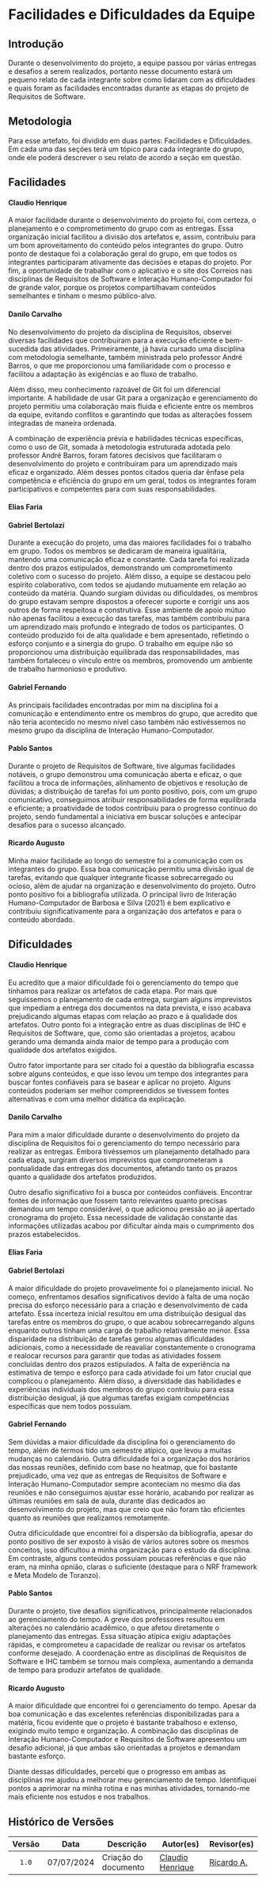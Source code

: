 # Facilidades e Dificuldades da Equipe

## Introdução

Durante o desenvolvimento do projeto, a equipe passou por várias entregas e desafios a serem realizados, portanto nesse documento estará um pequeno relato de cada integrante sobre como lidaram com as dificuldades e quais foram as facilidades encontradas durante as etapas do projeto de Requisitos de Software.

## Metodologia

Para esse artefato, foi dividido em duas partes: Facilidades e Dificuldades. Em cada uma das seções terá um tópico para cada integrante do grupo, onde ele poderá descrever o seu relato de acordo a seção em questão.

## Facilidades

#### **Claudio Henrique**

A maior facilidade durante o desenvolvimento do projeto foi, com certeza, o planejamento e o comprometimento do grupo com as entregas. Essa organização inicial facilitou a divisão dos artefatos e, assim, contribuiu para um bom aproveitamento do conteúdo pelos integrantes do grupo. Outro ponto de destaque foi a colaboração geral do grupo, em que todos os integrantes participaram ativamente das decisões e etapas do projeto.
Por fim, a oportunidade de trabalhar com o aplicativo e o site dos Correios nas disciplinas de Requisitos de Software e Interação Humano-Computador foi de grande valor, porque os projetos compartilhavam conteúdos semelhantes e tinham o mesmo público-alvo.

#### **Danilo Carvalho**
No desenvolvimento do projeto da disciplina de Requisitos, observei diversas facilidades que contribuíram para a execução eficiente e bem-sucedida das atividades. Primeiramente, já havia cursado uma disciplina com metodologia semelhante, também ministrada pelo professor André Barros, o que me proporcionou uma familiaridade com o processo e facilitou a adaptação às exigências e ao fluxo de trabalho.

Além disso, meu conhecimento razoável de Git foi um diferencial importante. A habilidade de usar Git para a organização e gerenciamento do projeto permitiu uma colaboração mais fluida e eficiente entre os membros da equipe, evitando conflitos e garantindo que todas as alterações fossem integradas de maneira ordenada.

A combinação de experiência prévia e habilidades técnicas específicas, como o uso de Git, somada à metodologia estruturada adotada pelo professor André Barros, foram fatores decisivos que facilitaram o desenvolvimento do projeto e contribuíram para um aprendizado mais eficaz e organizado. Além desses pontos citados queria dar ênfase pela competência e eficiência do grupo em um geral, todos os integrantes foram participativos e competentes para com suas responsabilidades.

#### **Elias Faria**



#### **Gabriel Bertolazi**

Durante a execução do projeto, uma das maiores facilidades foi o trabalho em grupo. Todos os membros se dedicaram de maneira igualitária, mantendo uma comunicação eficaz e constante. Cada tarefa foi realizada dentro dos prazos estipulados, demonstrando um comprometimento coletivo com o sucesso do projeto. Além disso, a equipe se destacou pelo espírito colaborativo, com todos se ajudando mutuamente em relação ao conteúdo da matéria. Quando surgiam dúvidas ou dificuldades, os membros do grupo estavam sempre dispostos a oferecer suporte e corrigir uns aos outros de forma respeitosa e construtiva. Esse ambiente de apoio mútuo não apenas facilitou a execução das tarefas, mas também contribuiu para um aprendizado mais profundo e integrado de todos os participantes. O conteúdo produzido foi de alta qualidade e bem apresentado, refletindo o esforço conjunto e a sinergia do grupo. O trabalho em equipe não só proporcionou uma distribuição equilibrada das responsabilidades, mas também fortaleceu o vínculo entre os membros, promovendo um ambiente de trabalho harmonioso e produtivo.

#### **Gabriel Fernando**
As principais facilidades encontradas por mim na disciplina foi a comunicação e entendimento entre os membros do grupo, que acredito que não teria acontecido no mesmo nível caso também não estivéssemos no mesmo grupo da disciplina de Interação Humano-Computador.

#### **Pablo Santos**

Durante o projeto de Requisitos de Software, tive algumas facilidades notáveis, o grupo demonstrou uma comunicação aberta e eficaz, o que facilitou a troca de informações, alinhamento de objetivos e resolução de dúvidas; a distribuição de tarefas foi um ponto positivo, pois, com um grupo comunicativo, conseguimos atribuir responsabilidades de forma equilibrada e eficiente; a proatividade de todos contribuiu para o progresso contínuo do projeto, sendo fundamental a iniciativa em buscar soluções e antecipar desafios para o sucesso alcançado.

#### **Ricardo Augusto**

Minha maior facilidade ao longo do semestre foi a comunicação com os integrantes do grupo. Essa boa comunicação permitiu uma divisão igual de tarefas, evitando que qualquer integrante ficasse sobrecarregado ou ocioso, além de ajudar na organização e desenvolvimento do projeto. Outro ponto positivo foi a bibliografia utilizada. O principal livro de Interação Humano-Computador de Barbosa e Silva (2021) é bem explicativo e contribuiu significativamente para a organização dos artefatos e para o conteúdo abordado.

## Dificuldades

#### **Claudio Henrique**

Eu acredito que a maior dificuldade foi o gerenciamento do tempo que tínhamos para realizar os artefatos de cada etapa. Por mais que seguíssemos o planejamento de cada entrega, surgiam alguns imprevistos que impediam a entrega dos documentos na data prevista, e isso acabava prejudicando algumas etapas com relação ao prazo e à qualidade dos artefatos. Outro ponto foi a integração entre as duas disciplinas de IHC e Requisitos de Software, que, como são orientadas a projetos, acabou gerando uma demanda ainda maior de tempo para a produção com qualidade dos artefatos exigidos.

Outro fator importante para ser citado foi a questão da bibliografia escassa sobre alguns conteúdos, e que isso levou um tempo dos integrantes para buscar fontes confiáveis para se basear e aplicar no projeto. Alguns conteúdos poderiam ser melhor compreendidos se tivessem fontes alternativas e com uma melhor didática da explicação.

#### **Danilo Carvalho**

Para mim a maior dificuldade durante o desenvolvimento do projeto da disciplina de Requisitos foi o gerenciamento do tempo necessário para realizar as entregas. Embora tivéssemos um planejamento detalhado para cada etapa, surgiram diversos imprevistos que comprometeram a pontualidade das entregas dos documentos, afetando tanto os prazos quanto a qualidade dos artefatos produzidos.

Outro desafio significativo foi a busca por conteúdos confiáveis. Encontrar fontes de informação que fossem tanto relevantes quanto precisas demandou um tempo considerável, o que adicionou pressão ao já apertado cronograma do projeto. Essa necessidade de validação constante das informações utilizadas acabou por dificultar ainda mais o cumprimento dos prazos estabelecidos.

#### **Elias Faria**



#### **Gabriel Bertolazi**

A maior dificuldade do projeto provavelmente foi o planejamento inicial. No começo, enfrentamos desafios significativos devido à falta de uma noção precisa do esforço necessário para a criação e desenvolvimento de cada artefato. Essa incerteza inicial resultou em uma distribuição desigual das tarefas entre os membros do grupo, o que acabou sobrecarregando alguns enquanto outros tinham uma carga de trabalho relativamente menor. Essa disparidade na distribuição de tarefas gerou algumas dificuldades adicionais, como a necessidade de reavaliar constantemente o cronograma e realocar recursos para garantir que todas as atividades fossem concluídas dentro dos prazos estipulados. A falta de experiência na estimativa de tempo e esforço para cada atividade foi um fator crucial que complicou o planejamento. Além disso, a diversidade das habilidades e experiências individuais dos membros do grupo contribuiu para essa distribuição desigual, já que algumas tarefas exigiam competências específicas que nem todos possuíam.



#### **Gabriel Fernando**

Sem dúvidas a maior dificuldade da disciplina foi o gerenciamento do tempo, além de termos tido um semestre atípico, que levou a muitas mudanças no calendário. Outra dificuldade foi a organização dos horários das nossas reuniões, definido com base no heatmap, que foi bastante prejudicado, uma vez que as entregas de Requisitos de Software e Interação Humano-Computador sempre aconteciam no mesmo dia das reuniões e não conseguimos ajustar esse horário, acabando por realizar as últimas reuniões em sala de aula, durante dias dedicados ao desenvolvimento do projeto, mas que creio que não foram tão eficientes quanto as reuniões que realizamos remotamente.

Outra dificiculdade que encontrei foi a dispersão da bibliografia, apesar do ponto positivo de ser exposto à visão de vários autores sobre os mesmos conceitos, isso dificultou a minha organização para o estudo da disciplina. Em contraste, alguns conteúdos possuiam poucas referências e que não eram, na minha opnião, claras o suficiente (destaque para o NRF framework e Meta Modelo de Toranzo).

#### **Pablo Santos**

Durante o projeto, tive desafios significativos, principalmente relacionados ao gerenciamento do tempo. A greve dos professores resultou em alterações no calendário acadêmico, o que afetou diretamente o planejamento das entregas. Essa situação atípica exigiu adaptações rápidas, e comprometeu a capacidade de realizar ou revisar os artefatos conforme desejado. A coordenação entre as disciplinas de Requisitos de Software e IHC também se tornou mais complexa, aumentando a demanda de tempo para produzir artefatos de qualidade.

#### **Ricardo Augusto**

A maior dificuldade que encontrei foi o gerenciamento do tempo. Apesar da boa comunicação e das excelentes referências disponibilizadas para a matéria, ficou evidente que o projeto é bastante trabalhoso e extenso, exigindo muito tempo e organização. A combinação das disciplinas de Interação Humano-Computador e Requisitos de Software apresentou um desafio adicional, já que ambas são orientadas a projetos e demandam bastante esforço.

Diante dessas dificuldades, percebi que o progresso em ambas as disciplinas me ajudou a melhorar meu gerenciamento de tempo. Identifiquei pontos a aprimorar na minha rotina e nas minhas atividades, tornando-me mais eficiente nos estudos e nos trabalhos.

## Histórico de Versões

| Versão | Data | Descrição | Autor(es) | Revisor(es) |
| :----: | :--: | --------- | ----------- | ------ |
| `1.0`  | 07/07/2024 | Criação do documento | [Claudio Henrique][ClaudioGH] | [Ricardo A.][RicardoGH] |


[ClaudioGH]: https://github.com/claudiohsc
[DaniloGH]: https://github.com/Danilo-Carvalho-Antunes
[EliasGH]: https://github.com/EliasOliver21
[GabrielBGH]: https://github.com/Bertolazi
[GabrielFGH]: https://github.com/MMcLovin
[PabloGH]: https://github.com/pabloheika
[RicardoGH]: https://www.github.com/avmricardo